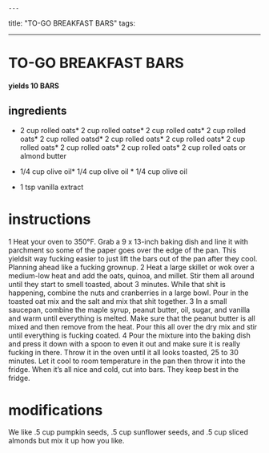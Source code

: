 

	---
title: "TO-GO BREAKFAST BARS"
tags:

---
# TO-GO BREAKFAST BARS
#### yields 10 BARS
## ingredients
* 2 cup rolled oats* 2 cup rolled oatse* 2 cup rolled oats* 2 cup rolled oats* 2 cup rolled oatsd* 2 cup rolled oats* 2 cup rolled oats* 2 cup rolled oats* 2 cup rolled oats* 2 cup rolled oats* 2 cup rolled oats or almond butter

* 1/4 cup olive oil* 1/4 cup olive oil * 1/4 cup olive oil
* 1 tsp vanilla extract


# instructions
1 Heat your oven to 350°F. Grab a 9 x 13-inch baking dish and line it with parchment so
some of the paper goes over the edge of the pan. This yieldsit way fucking easier to just lift
the bars out of the pan after they cool. Planning ahead like a fucking grownup.
2 Heat a large skillet or wok over a medium-low heat and add the oats, quinoa, and millet. Stir
them all around until they start to smell toasted, about 3 minutes. While that shit is
happening, combine the nuts and cranberries in a large bowl. Pour in the toasted oat mix and
the salt and mix that shit together.
3 In a small saucepan, combine the maple syrup, peanut butter, oil, sugar, and vanilla and warm
until everything is melted. Make sure that the peanut butter is all mixed and then remove from
the heat. Pour this all over the dry mix and stir until everything is fucking coated.
4 Pour the mixture into the baking dish and press it down with a spoon to even it out and
make sure it is really fucking in there. Throw it in the oven until it all looks toasted, 25 to 30
minutes. Let it cool to room temperature in the pan then throw it into the fridge. When it’s
all nice and cold, cut into bars. They keep best in the fridge.

# modifications

We like .5 cup pumpkin seeds, .5 cup sunflower seeds, and .5 cup sliced almonds but mix it up how you like.
	

